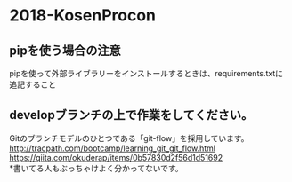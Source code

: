 # 2018-KosenProcon

## pipを使う場合の注意
pipを使って外部ライブラリーをインストールするときは、requirements.txtに追記すること
## developブランチの上で作業をしてください。
Gitのブランチモデルのひとつである「git-flow」を採用しています。
http://tracpath.com/bootcamp/learning_git_git_flow.html  
https://qiita.com/okuderap/items/0b57830d2f56d1d51692  
*書いてる人もぶっちゃけよく分かってないです。
